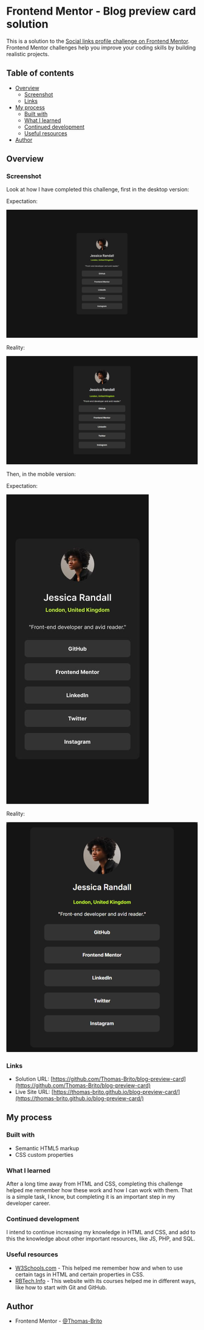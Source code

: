 # Frontend Mentor - Blog preview card solution

This is a solution to the [Social links profile challenge on Frontend Mentor](https://www.frontendmentor.io/challenges/social-links-profile-UG32l9m6dQ). Frontend Mentor challenges help you improve your coding skills by building realistic projects.

## Table of contents

- [Overview](#overview)
  - [Screenshot](#screenshot)
  - [Links](#links)
- [My process](#my-process)
  - [Built with](#built-with)
  - [What I learned](#what-i-learned)
  - [Continued development](#continued-development)
  - [Useful resources](#useful-resources)
- [Author](#author)

## Overview

### Screenshot

Look at how I have completed this challenge, first in the desktop version:

Expectation:

![Desktop design goal](design/desktop-design.jpg)

Reality:

![My desktop design](design/desktop-screenshot.png)

Then, in the mobile version:

Expectation:

![Mobile design goal](design/mobile-design.jpg)

Reality:

![My mobile design](design/mobile-screenshot.png)

### Links

- Solution URL: [https://github.com/Thomas-Brito/blog-preview-card](https://github.com/Thomas-Brito/blog-preview-card)
- Live Site URL: [https://thomas-brito.github.io/blog-preview-card/](https://thomas-brito.github.io/blog-preview-card/)

## My process

### Built with

- Semantic HTML5 markup
- CSS custom properties

### What I learned

After a long time away from HTML and CSS, completing this challenge helped me remember how these work and how I can work with them. That is a simple task, I know, but completing it is an important step in my developer career.

### Continued development

I intend to continue increasing my knowledge in HTML and CSS, and add to this the knowledge about other important resources, like JS, PHP, and SQL.

### Useful resources

- [W3Schools.com](https://www.w3schools.com/) - This helped me remember how and when to use certain tags in HTML and certain properties in CSS.
- [RBTech.Info](https://rbtech.info/cursos/) - This website with its courses helped me in different ways, like how to start with Git and GitHub.

## Author

- Frontend Mentor - [@Thomas-Brito](https://www.frontendmentor.io/profile/Thomas-Brito)
